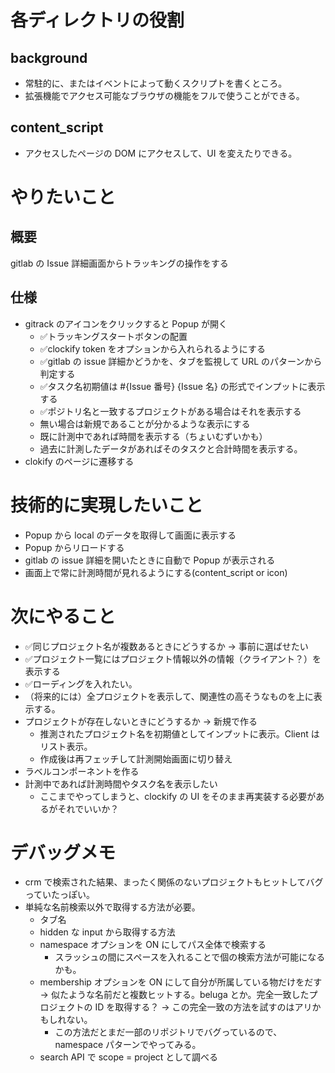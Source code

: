 # 各ディレクトリの役割

## background
- 常駐的に、またはイベントによって動くスクリプトを書くところ。
- 拡張機能でアクセス可能なブラウザの機能をフルで使うことができる。

## content_script
- アクセスしたページの DOM にアクセスして、UI を変えたりできる。

# やりたいこと
## 概要
gitlab の Issue 詳細画面からトラッキングの操作をする

## 仕様
- gitrack のアイコンをクリックすると Popup が開く
  - ✅トラッキングスタートボタンの配置
  - ✅clockify token をオプションから入れられるようにする
  - ✅gitlab の issue 詳細かどうかを、タブを監視して URL のパターンから判定する
  - ✅タスク名初期値は #{Issue 番号} {Issue 名} の形式でインプットに表示する
  - ✅ポジトリ名と一致するプロジェクトがある場合はそれを表示する
  - 無い場合は新規であることが分かるような表示にする
  - 既に計測中であれば時間を表示する（ちょいむずいかも）
  - 過去に計測したデータがあればそのタスクと合計時間を表示する。
- clokify のページに遷移する

# 技術的に実現したいこと
- Popup から local のデータを取得して画面に表示する
- Popup からリロードする
- gitlab の issue 詳細を開いたときに自動で Popup が表示される
- 画面上で常に計測時間が見れるようにする(content_script or icon)

# 次にやること
- ✅同じプロジェクト名が複数あるときにどうするか → 事前に選ばせたい
- ✅プロジェクト一覧にはプロジェクト情報以外の情報（クライアント？）を表示する
- ✅ローディングを入れたい。
- （将来的には）全プロジェクトを表示して、関連性の高そうなものを上に表示する。
- プロジェクトが存在しないときにどうするか → 新規で作る
  - 推測されたプロジェクト名を初期値としてインプットに表示。Client はリスト表示。
  - 作成後は再フェッチして計測開始画面に切り替え
- ラベルコンポーネントを作る
- 計測中であれば計測時間やタスク名を表示したい
  - ここまでやってしまうと、clockify の UI をそのまま再実装する必要があるがそれでいいか？

# デバッグメモ
- crm で検索された結果、まったく関係のないプロジェクトもヒットしてバグっていたっぽい。
- 単純な名前検索以外で取得する方法が必要。
  - タブ名
  - hidden な input から取得する方法
  - namespace オプションを ON にしてパス全体で検索する
    - スラッシュの間にスペースを入れることで個の検索方法が可能になるかも。
  - membership オプションを ON にして自分が所属している物だけをだす → 似たような名前だと複数ヒットする。beluga とか。完全一致したプロジェクトの ID を取得する？ → この完全一致の方法を試すのはアリかもしれない。
    - この方法だとまだ一部のリポジトリでバグっているので、namespace パターンでやってみる。
  - search API で scope = project として調べる